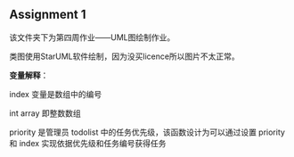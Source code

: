 ## Assignment 1

该文件夹下为第四周作业——UML图绘制作业。

类图使用StarUML软件绘制，因为没买licence所以图片不太正常。



**变量解释**：

index 变量是数组中的编号

int array 即整数数组

priority 是管理员 todolist 中的任务优先级，该函数设计为可以通过设置 priority 和 index 实现依据优先级和任务编号获得任务
